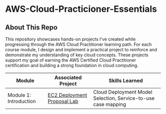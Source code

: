 # AWS-Cloud-Practicioner-Essentials

## About This Repo
This repository showcases hands-on projects I've created while progressing through the AWS Cloud Practitioner learning path. For each course module, I design and implement a practical project to reinforce and demonstrate my understanding of key cloud concepts. These projects support my goal of earning the AWS Certified Cloud Practitioner certification and building a strong foundation in cloud computing.

| Module                                         | Associated Project         | Skills Learned             |
|-----------------------------------------------|----------------------------|----------------------------|
| Module 1: Introduction      | <a href="https://github.com/BHelmss/Module_1_EC2_Deployment_Proposal">EC2 Deployment Proposal Lab</a>| Cloud Deployment Model Selection, Service-to-use case mapping |
